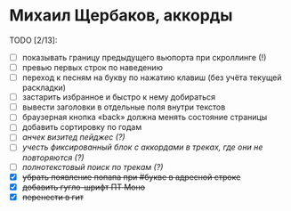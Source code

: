 Михаил Щербаков, аккорды
========================

TODO [2/13]:
  - [ ] показывать границу предыдущего вьюпорта при скроллинге (!)
  - [ ] превью первых строк по наведению
  - [ ] переход к песням на букву по нажатию клавиш (без учёта текущей раскладки)
  - [ ] застарить избранное и быстро к нему добираться
  - [ ] вывести заголовки в отдельные поля внутри текстов
  - [ ] браузерная кнопка «back» должна менять состояние страницы
  - [ ] добавить сортировку по годам
  - [ ] _анчек визитед пейджес (?)_
  - [ ] _учесть фиксированный блок с аккордами в треках, где они не повторяются (?)_
  - [ ] _полнотекстовый поиск по трекам (?)_
  - [X] ~~убрать появление попапа при #букве в адресной строке~~
  - [X] ~~добавить гугло-шрифт ПТ Моно~~
  - [X] ~~перенести в гит~~
